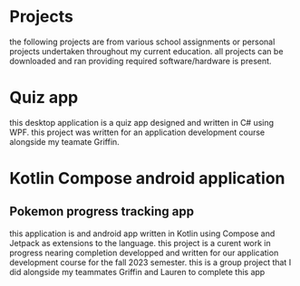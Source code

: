 # Projects

the following projects are from various school assignments or personal projects undertaken throughout
my current education. all projects can be downloaded and ran providing required software/hardware is present.


# Quiz app

this desktop application is a quiz app designed and written in C# using WPF.
this project was written for an application development course alongside my teamate Griffin.


# Kotlin Compose android application
## Pokemon progress tracking app

this application is and android app written in Kotlin using Compose and Jetpack as extensions to the language.
this project is a curent work in progress nearing completion developped and written for our application development course
for the fall 2023 semester. this is a group project that I did alongside my teammates Griffin and Lauren to complete this app

